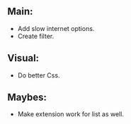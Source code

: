 ## Main:

- Add slow internet options.
- Create filter.

## Visual:

- Do better Css.

## Maybes:

- Make extension work for list as well.
